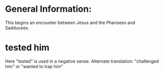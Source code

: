 
# General Information:
This begins an encounter between Jesus and the Pharisees and Sadducees.

# tested him
Here "tested" is used in a negative sense. Alternate translation: "challenged him" or "wanted to trap him"